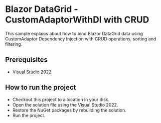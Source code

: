 # Blazor DataGrid - CustomAdaptorWithDI with CRUD

This sample explains about how to bind Blazor DataGrid data using CustomAdaptor Dependency Injection with CRUD operations, sorting and filtering.

## Prerequisites

* Visual Studio 2022

## How to run the project

* Checkout this project to a location in your disk.
* Open the solution file using the Visual Studio 2022.
* Restore the NuGet packages by rebuilding the solution.
* Run the project.